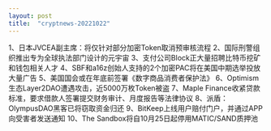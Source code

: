 ```yaml
---
layout: post
title:  "cryptnews-20221022"
---
```

1、日本JVCEA副主席：将仅针对部分加密Token取消预审核流程
2、国际刑警组织推出专为全球执法部门设计的元宇宙
3、支付公司Block正大量招聘比特币挖矿和钱包相关人才
4、SBF和a16z创始人支持的2个加密PAC将在美国中期选举投放大量广告
5、美国国会或在年底前签署《数字商品消费者保护法》
6、Optimism生态Layer2DAO遭遇攻击，近5000万枚Token被盗
7、Maple Finance收紧贷款标准，要求借款人签署提交财务审计、月度报告等法律协议
8、派盾：OlympusDAO黑客已将窃取资金归还
9、BitKeep上线用户赔付门户，并通过APP向受害者发送通知
10、The Sandbox将自10月25日起停用MATIC/SAND质押池
